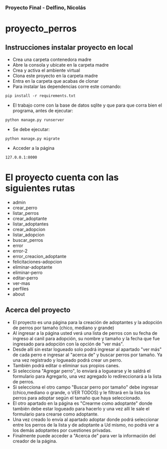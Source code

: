 ### Proyecto Final - Delfino, Nicolás
# proyecto_perros

## Instrucciones instalar proyecto en local
+ Crea una carpeta contenedora madre
+ Abre la consola y ubicate en la carpeta madre
+ Crea y activa el ambiente virtual
+ Clona este proyecto en la carpeta madre
+ Entra en la carpeta que acabas de clonar
+ Para instalar las dependencias corre este comando:

```
pip install -r requirements.txt
```
+ El trabajo corre con la base de datos sqlite y que para que corra bien el programa, antes de ejecutar: 

```
python manage.py runserver 
```
+ Se debe ejecutar:
```
python manage.py migrate
```

+ Acceder a la página
```
127.0.0.1:8000
```
# El proyecto cuenta con las siguientes rutas
+ admin
+ crear_perro
+ listar_perros
+ crear_adoptante
+ listar_adoptantes
+ crear_adopcion
+ listar_adopcion
+ buscar_perros
+ error
+ error-2
+ error_creacion_adoptante
+ felicitaciones-adopcion
+ eliminar-adoptante
+ eliminar-perro
+ editar-perro
+ ver-mas
+ perfiles
+ about

## Acerca del proyecto
+ El proyecto es una página para la creación de adoptantes y la adopción de perros por tamaño (chico, mediano y grande)
+ Al ingresar a la página usted verá una lista de perros con su fecha de ingreso al canil para adopción, su nombre y tamaño y la fecha que fue ingresado para adopción con la opción de "ver más".
+ Desde allí sin estar logueado solo podrá ingresar al apartado "ver más" de cada perro e ingresar al "acerca de" y buscar perros por tamaño. Ya una vez registrado y logueado podrá crear un perro.
+ También podrá editar o eliminar sus propios canes.
+ Si selecciona "Agregar perro", lo enviará a loguearse y le saldrá el formulario para Agregarlo, una vez agregado lo redireccionará a la lista de perros.
+ Si selecciona el otro campo "Buscar perro por tamaño" debe ingresar (chico,mediano o grande, o VER TODOS) 
y le filtrará en la lista los perros para adoptar según el tamaño que haya seleccionado.
+ El otro apartado en la página es "Crearme como adoptante" donde también debe estar logueado para hacerlo
y una vez allí le sale el formulario para crearse como adoptante.
+ Una vez creado lo envía al apartado adoptar donde podrá seleccionar entre los perros de la lista y de adoptante a Ud mismo, no podrá ver a los demás adoptantes por cuestiones privadas.
+ Finalmente puede acceder a "Acerca de" para ver la información del creador de la página.